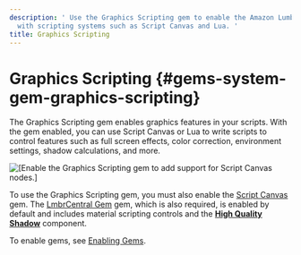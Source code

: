 ```yaml
---
description: ' Use the Graphics Scripting gem to enable the Amazon Lumberyard graphics features
  with scripting systems such as Script Canvas and Lua. '
title: Graphics Scripting
---
```

# Graphics Scripting {#gems-system-gem-graphics-scripting}

The Graphics Scripting gem enables graphics features in your scripts\. With the gem enabled, you can use Script Canvas or Lua to write scripts to control features such as full screen effects, color correction, environment settings, shadow calculations, and more\.

![\[Enable the Graphics Scripting gem to add support for Script Canvas nodes.\]](/images/userguide/gems/gem-system-graphics-scripting.png)

To use the Graphics Scripting gem, you must also enable the [Script Canvas](/docs/userguide/gems/builtin/script-canvas.md) gem\. The [LmbrCentral Gem](/docs/userguide/gems/builtin/lmbr-central.md) gem, which is also required, is enabled by default and includes material scripting controls and the **[High Quality Shadow](/docs/userguide/components/high-quality-shadow.md)** component\.

To enable gems, see [Enabling Gems](/docs/userguide/gems/using-project-configurator.md)\.